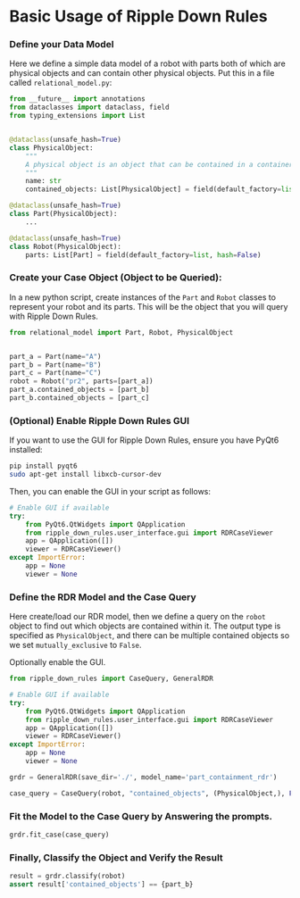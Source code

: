 # Basic Usage of Ripple Down Rules

### Define your Data Model

Here we define a simple data model of a robot with parts both of which are physical objects and can contain other physical objects.
Put this in a file called `relational_model.py`:
```python
from __future__ import annotations
from dataclasses import dataclass, field
from typing_extensions import List


@dataclass(unsafe_hash=True)
class PhysicalObject:
    """
    A physical object is an object that can be contained in a container.
    """
    name: str
    contained_objects: List[PhysicalObject] = field(default_factory=list, hash=False)

@dataclass(unsafe_hash=True)
class Part(PhysicalObject):
    ...

@dataclass(unsafe_hash=True)
class Robot(PhysicalObject):
    parts: List[Part] = field(default_factory=list, hash=False)
```

### Create your Case Object (Object to be Queried):
In a new python script, create instances of the `Part` and `Robot` classes to represent your robot and its parts.
This will be the object that you will query with Ripple Down Rules.
```python
from relational_model import Part, Robot, PhysicalObject


part_a = Part(name="A")
part_b = Part(name="B")
part_c = Part(name="C")
robot = Robot("pr2", parts=[part_a])
part_a.contained_objects = [part_b]
part_b.contained_objects = [part_c]
```

### (Optional) Enable Ripple Down Rules GUI

If you want to use the GUI for Ripple Down Rules, ensure you have PyQt6 installed:
```bash
pip install pyqt6
sudo apt-get install libxcb-cursor-dev
```

Then, you can enable the GUI in your script as follows:
```python
# Enable GUI if available
try:
    from PyQt6.QtWidgets import QApplication
    from ripple_down_rules.user_interface.gui import RDRCaseViewer
    app = QApplication([])
    viewer = RDRCaseViewer()
except ImportError:
    app = None
    viewer = None
```

### Define the RDR Model and the Case Query
Here create/load our RDR model, then we define a query on the `robot` object to find out which objects are contained within it.
The output type is specified as `PhysicalObject`, and there can be multiple contained objects so we set `mutually_exclusive` to `False`.

Optionally enable the GUI.

```python
from ripple_down_rules import CaseQuery, GeneralRDR

# Enable GUI if available
try:
    from PyQt6.QtWidgets import QApplication
    from ripple_down_rules.user_interface.gui import RDRCaseViewer
    app = QApplication([])
    viewer = RDRCaseViewer()
except ImportError:
    app = None
    viewer = None

grdr = GeneralRDR(save_dir='./', model_name='part_containment_rdr')

case_query = CaseQuery(robot, "contained_objects", (PhysicalObject,), False)
```

### Fit the Model to the Case Query by Answering the prompts.
```python
grdr.fit_case(case_query)
```

### Finally, Classify the Object and Verify the Result

```python
result = grdr.classify(robot)
assert result['contained_objects'] == {part_b}
```